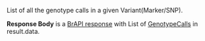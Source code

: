 
List of all the genotype calls in a given Variant(Marker/SNP).

**Response Body** is a [BrAPI response](#brapilistresponsetemplate) with List of [GenotypeCalls](#genotypecallsresourceexample) in result.data.


